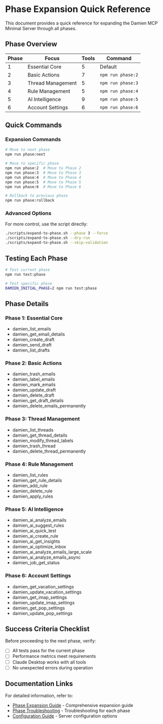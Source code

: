 # Phase Expansion Quick Reference

This document provides a quick reference for expanding the Damien MCP Minimal Server through all phases.

## Phase Overview

| Phase | Focus                  | Tools | Command            |
|-------|------------------------|-------|-------------------|
| 1     | Essential Core         | 5     | Default           |
| 2     | Basic Actions          | 7     | `npm run phase:2` |
| 3     | Thread Management      | 5     | `npm run phase:3` |
| 4     | Rule Management        | 5     | `npm run phase:4` |
| 5     | AI Intelligence        | 9     | `npm run phase:5` |
| 6     | Account Settings       | 6     | `npm run phase:6` |

## Quick Commands

### Expansion Commands

```bash
# Move to next phase
npm run phase:next

# Move to specific phase
npm run phase:2  # Move to Phase 2
npm run phase:3  # Move to Phase 3
npm run phase:4  # Move to Phase 4
npm run phase:5  # Move to Phase 5
npm run phase:6  # Move to Phase 6

# Rollback to previous phase
npm run phase:rollback
```

### Advanced Options

For more control, use the script directly:

```bash
./scripts/expand-to-phase.sh --phase 3 --force
./scripts/expand-to-phase.sh --dry-run
./scripts/expand-to-phase.sh --skip-validation
```

## Testing Each Phase

```bash
# Test current phase
npm run test:phase

# Test specific phase
DAMIEN_INITIAL_PHASE=2 npm run test:phase
```

## Phase Details

### Phase 1: Essential Core
- damien_list_emails
- damien_get_email_details
- damien_create_draft
- damien_send_draft
- damien_list_drafts

### Phase 2: Basic Actions
- damien_trash_emails
- damien_label_emails
- damien_mark_emails
- damien_update_draft
- damien_delete_draft
- damien_get_draft_details
- damien_delete_emails_permanently

### Phase 3: Thread Management
- damien_list_threads
- damien_get_thread_details
- damien_modify_thread_labels
- damien_trash_thread
- damien_delete_thread_permanently

### Phase 4: Rule Management
- damien_list_rules
- damien_get_rule_details
- damien_add_rule
- damien_delete_rule
- damien_apply_rules

### Phase 5: AI Intelligence
- damien_ai_analyze_emails
- damien_ai_suggest_rules
- damien_ai_quick_test
- damien_ai_create_rule
- damien_ai_get_insights
- damien_ai_optimize_inbox
- damien_ai_analyze_emails_large_scale
- damien_ai_analyze_emails_async
- damien_job_get_status

### Phase 6: Account Settings
- damien_get_vacation_settings
- damien_update_vacation_settings
- damien_get_imap_settings
- damien_update_imap_settings
- damien_get_pop_settings
- damien_update_pop_settings

## Success Criteria Checklist

Before proceeding to the next phase, verify:

- [ ] All tests pass for the current phase
- [ ] Performance metrics meet requirements
- [ ] Claude Desktop works with all tools
- [ ] No unexpected errors during operation

## Documentation Links

For detailed information, refer to:

- [Phase Expansion Guide](./PHASE_EXPANSION_GUIDE.md) - Comprehensive expansion guide
- [Phase Troubleshooting](./PHASE_TROUBLESHOOTING.md) - Troubleshooting for each phase
- [Configuration Guide](./CONFIGURATION.md) - Server configuration options
